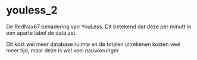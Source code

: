 youless_2
=========

De RedNax67 benadering van YouLess.
Dit betekend dat deze per minutt in een aparte tabel de data zet.

Dit kost wel meer database ruimte en de totalen uitrekenen kosten veel meer tijd, maar deze is wel veel nauwkeuriger
